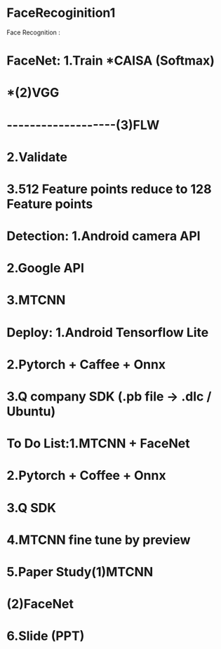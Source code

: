 # FaceRecoginition1
Face Recognition :  

# FaceNet:   1.Train *CAISA (Softmax)
#                    *(2)VGG
# -------------------(3)FLW
#            2.Validate
#            3.512 Feature points reduce to 128 Feature points
# 
# Detection: 1.Android camera API
#            2.Google API
#            3.MTCNN
#
# Deploy:    1.Android Tensorflow Lite
#            2.Pytorch + Caffee + Onnx
#            3.Q company SDK (.pb file -> .dlc / Ubuntu)
#
# To Do List:1.MTCNN + FaceNet
#            2.Pytorch + Coffee + Onnx 
#            3.Q SDK
#            4.MTCNN fine tune by preview
#            5.Paper Study(1)MTCNN
#                         (2)FaceNet 
#                                   
#            6.Slide (PPT)                         
#

